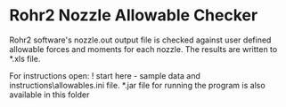 # Rohr2 Nozzle Allowable Checker

Rohr2 software's nozzle.out output file is checked against user defined allowable forces and moments for each nozzle. 
The results are written to *.xls file.

For instructions open: ! start here - sample data and instructions\allowables.ini file.
                       *.jar file for running the program is also available in this folder


